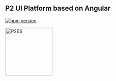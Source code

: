 ## P2 UI Platform based on Angular

[![npm version](https://badge.fury.io/js/%40covalent%2Fcore.svg)](https://badge.fury.io/js/%40covalent%2Fcore)

<img alt="P2ES" src="http://ui-platform.azurewebsites.net/assets/img/logo.png" width="150">
